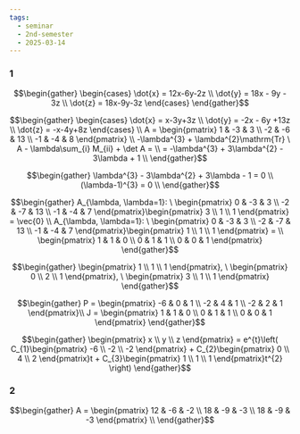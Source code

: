 ```yaml
---
tags:
  - seminar
  - 2nd-semester
  - 2025-03-14
---
```


### 1

$$\begin{gather}
\begin{cases}
\dot{x} = 12x-6y-2z \\
\dot{y} = 18x - 9y - 3z \\
\dot{z} = 18x-9y-3z
\end{cases}
\end{gather}$$

$$\begin{gather}
\begin{cases}
\dot{x} = x-3y+3z \\
\dot{y} = -2x - 6y +13z \\
\dot{z} = -x-4y+8z
\end{cases} \\
A = \begin{pmatrix}
1 & -3 & 3 \\
-2 & -6 & 13 \\
-1 & -4 & 8
\end{pmatrix} \\
-\lambda^{3} + \lambda^{2}\mathrm{Tr} \ A - \lambda\sum_{i} M_{ii} + \det A = \\
= -\lambda^{3} + 3\lambda^{2} - 3\lambda + 1 \\
\end{gather}$$

$$\begin{gather}
\lambda^{3} - 3\lambda^{2} + 3\lambda - 1 = 0 \\
(\lambda-1)^{3} = 0 \\
\end{gather}$$

$$\begin{gather}
A_{\lambda, \lambda=1}: \  \begin{pmatrix}
0 & -3 & 3 \\
-2 & -7 & 13 \\
-1 & -4 & 7
\end{pmatrix}\begin{pmatrix}
3 \\
1 \\
1
\end{pmatrix} = \vec{0} \\
A_{\lambda, \lambda=1}: \  \begin{pmatrix}
0 & -3 & 3 \\
-2 & -7 & 13 \\
-1 & -4 & 7
\end{pmatrix}\begin{pmatrix}
1 \\
1 \\
1
\end{pmatrix} =  \\
\begin{pmatrix}
1 & 1 & 0 \\
0 & 1 & 1 \\
0 & 0 & 1
\end{pmatrix}
\end{gather}$$

$$\begin{gather}
\begin{pmatrix}
1 \\
1 \\
1
\end{pmatrix}, \ \begin{pmatrix}
0 \\
2 \\
1
\end{pmatrix}, \ \begin{pmatrix}
3 \\
1 \\
1
\end{pmatrix}
\end{gather}$$

$$\begin{gather}
P = \begin{pmatrix}
-6 & 0 & 1 \\
-2 & 4 & 1 \\
-2 & 2 & 1
\end{pmatrix}\\
J = \begin{pmatrix}
1 & 1 & 0 \\
0 & 1 & 1 \\
0 & 0 & 1
\end{pmatrix}
\end{gather}$$

$$\begin{gather}
\begin{pmatrix}
x \\
y \\
z
\end{pmatrix} = e^{t}\left( C_{1}\begin{pmatrix}
-6 \\
-2 \\
-2
\end{pmatrix} + C_{2}\begin{pmatrix}
0 \\
4 \\
2
\end{pmatrix}t + C_{3}\begin{pmatrix}
1 \\
1 \\
1
\end{pmatrix}t^{2} \right) 
\end{gather}$$

### 2

$$\begin{gather}
A = \begin{pmatrix}
12 & -6 & -2 \\
18 & -9 & -3 \\
18 & -9 & -3
\end{pmatrix} \\
\end{gather}$$